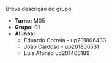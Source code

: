 Breve descrição do grupo

- **Turno:** M05
- **Grupo:** 01
- **Alunos:**
    - Eduardo Correia - up201806433 
    - João Cardoso - up201806531
    - Luís Afonso up201406189
